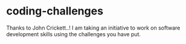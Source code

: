 # coding-challenges

Thanks to John Crickett..!
I am taking an initiative to work on software development skills using the challenges you have put.
